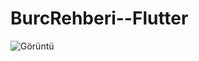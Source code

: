 # BurcRehberi--Flutter

![Görüntü](https://github.com/EnesDindar/BurcRehberi--Flutter/assets/121096106/6b6632e4-d592-485c-9e24-a41f648db46e)


 
